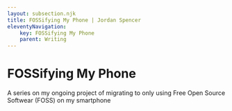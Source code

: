 ```yaml
---
layout: subsection.njk
title: FOSSifying My Phone | Jordan Spencer
eleventyNavigation:
    key: FOSSifying My Phone
    parent: Writing
---
```

# FOSSifying My Phone
A series on my ongoing project of migrating to only using Free Open Source Softwear (FOSS) on my smartphone